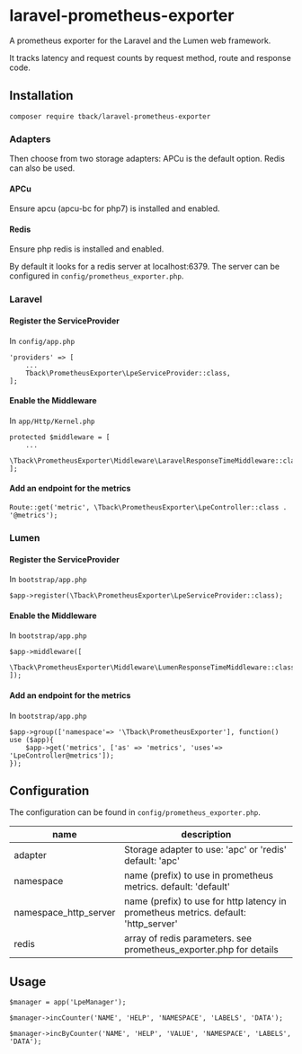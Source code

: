 # laravel-prometheus-exporter

A prometheus exporter for the Laravel and the Lumen web framework.

It tracks latency and request counts by 
request method, route and response code.

## Installation
`composer require tback/laravel-prometheus-exporter`

### Adapters
Then choose from two storage adapters:
APCu is the default option. Redis can also be used.

#### APCu
Ensure apcu (apcu-bc for php7) is installed and enabled.

#### Redis
Ensure php redis is installed and enabled.

By default it looks for a redis server at localhost:6379. The server
can be configured in `config/prometheus_exporter.php`.

### Laravel
#### Register the ServiceProvider
In `config/app.php`
```
'providers' => [
    ...
    Tback\PrometheusExporter\LpeServiceProvider::class,
];
```

#### Enable the Middleware 
In `app/Http/Kernel.php`
```
protected $middleware = [
    ...
    \Tback\PrometheusExporter\Middleware\LaravelResponseTimeMiddleware::class,
];
```

#### Add an endpoint for the metrics
```
Route::get('metric', \Tback\PrometheusExporter\LpeController::class . '@metrics');
```

### Lumen
#### Register the ServiceProvider
In `bootstrap/app.php`
```
$app->register(\Tback\PrometheusExporter\LpeServiceProvider::class);
```

#### Enable the Middleware
In `bootstrap/app.php`
```
$app->middleware([
    \Tback\PrometheusExporter\Middleware\LumenResponseTimeMiddleware::class
]);
```

#### Add an endpoint for the metrics
In `bootstrap/app.php`
```
$app->group(['namespace'=> '\Tback\PrometheusExporter'], function() use ($app){
    $app->get('metrics', ['as' => 'metrics', 'uses'=> 'LpeController@metrics']);
});
```

## Configuration
The configuration can be found in `config/prometheus_exporter.php`.

| name        | description                                             |
|-------------|---------------------------------------------------------|
| adapter     | Storage adapter to use: 'apc' or 'redis' default: 'apc' |
| namespace   | name (prefix) to use in prometheus metrics. default: 'default' |
| namespace_http_server   | name (prefix) to use for http latency in prometheus metrics. default: 'http_server' |
| redis       | array of redis parameters. see prometheus_exporter.php for details |

## Usage
```
$manager = app('LpeManager');

$manager->incCounter('NAME', 'HELP', 'NAMESPACE', 'LABELS', 'DATA');

$manager->incByCounter('NAME', 'HELP', 'VALUE', 'NAMESPACE', 'LABELS', 'DATA');
```
